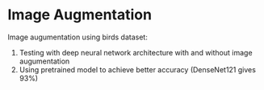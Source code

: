 # Image Augmentation

Image augumentation using birds dataset:
1. Testing with deep neural network architecture with and without image augumentation
2. Using pretrained model to achieve better accuracy (DenseNet121 gives 93%)

